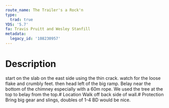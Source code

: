 ```yaml
---
route_name: The Trailer's a Rock'n
type:
  trad: true
YDS: '5.7'
fa: Travis Pruitt and Wesley Stanfill
metadata:
  legacy_id: '108230957'
---
```

# Description
start on the slab on the east side using the thin crack. watch for the loose flake and crumbly feet. then head left of the big ramp. Belay near the bottom of the chimney especially with a 60m rope. We used the tree at the top to belay from the top.# Location
Walk off back side of wall.# Protection
Bring big gear and slings, doubles of 1-4 BD would be nice.
